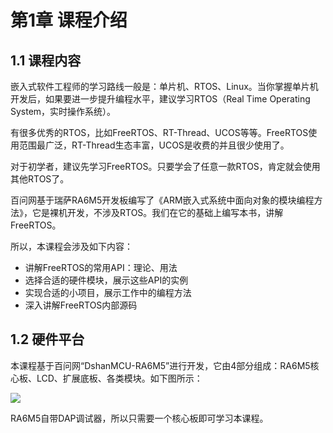# 第1章 课程介绍

## 1.1 课程内容

嵌入式软件工程师的学习路线一般是：单片机、RTOS、Linux。当你掌握单片机开发后，如果要进一步提升编程水平，建议学习RTOS（Real Time Operating System，实时操作系统）。

有很多优秀的RTOS，比如FreeRTOS、RT-Thread、UCOS等等。FreeRTOS使用范围最广泛，RT-Thread生态丰富，UCOS是收费的并且很少使用了。

对于初学者，建议先学习FreeRTOS。只要学会了任意一款RTOS，肯定就会使用其他RTOS了。

百问网基于瑞萨RA6M5开发板编写了《ARM嵌入式系统中面向对象的模块编程方法》，它是裸机开发，不涉及RTOS。我们在它的基础上编写本书，讲解FreeRTOS。

所以，本课程会涉及如下内容：

- 讲解FreeRTOS的常用API：理论、用法
- 选择合适的硬件模块，展示这些API的实例
- 实现合适的小项目，展示工作中的编程方法
- 深入讲解FreeRTOS内部源码

## 1.2 硬件平台

本课程基于百问网“DshanMCU-RA6M5”进行开发，它由4部分组成：RA6M5核心板、LCD、扩展底板、各类模块。如下图所示：

![](https://photos.100ask.net/renesas-docs/DShanMCU_RA6M5/FreeRTOS/chapter-1/image1.png)

RA6M5自带DAP调试器，所以只需要一个核心板即可学习本课程。
